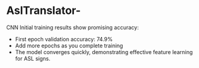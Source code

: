 # AslTranslator-

<p>CNN Initial training results show promising accuracy:</p>
<ul>
  <li> First epoch validation accuracy: 74.9%</li>
  <li>Add more epochs as you complete training</li>

  <li>The model converges quickly, demonstrating effective feature learning for ASL signs.</li>
</ul>
